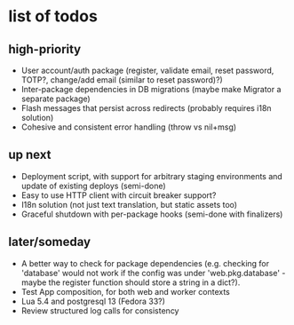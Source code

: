 # list of todos

## high-priority

* User account/auth package (register, validate email, reset password, TOTP?, change/add email (similar to reset password)?)
* Inter-package dependencies in DB migrations (maybe make Migrator a separate package)
* Flash messages that persist across redirects (probably requires i18n solution)
* Cohesive and consistent error handling (throw vs nil+msg)

## up next

* Deployment script, with support for arbitrary staging environments and update of existing deploys (semi-done)
* Easy to use HTTP client with circuit breaker support?
* I18n solution (not just text translation, but static assets too)
* Graceful shutdown with per-package hooks (semi-done with finalizers)

## later/someday

* A better way to check for package dependencies (e.g. checking for 'database' would not work if the config was under 'web.pkg.database' - maybe the register function should store a string in a dict?).
* Test App composition, for both web and worker contexts
* Lua 5.4 and postgresql 13 (Fedora 33?)
* Review structured log calls for consistency
